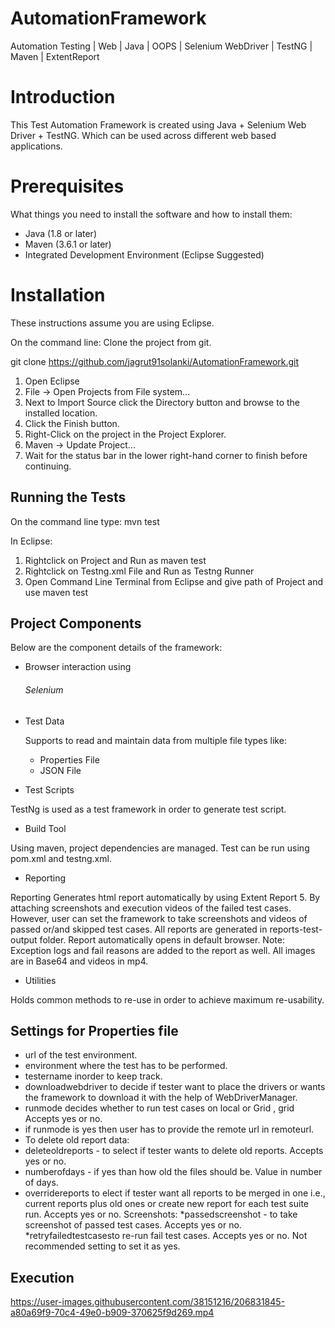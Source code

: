 # AutomationFramework
Automation Testing | Web | Java | OOPS | Selenium WebDriver | TestNG | Maven | ExtentReport 

# Introduction
This Test Automation Framework is created using Java + Selenium Web Driver + TestNG. Which can be used across different web based applications.
#  Prerequisites
What things you need to install the software and how to install them:

* Java (1.8  or later)
* Maven (3.6.1 or later)
* Integrated Development Environment (Eclipse Suggested)

# Installation
These instructions assume you are using Eclipse.

On the command line: Clone the project from git.

git clone https://github.com/jagrut91solanki/AutomationFramework.git

1. Open Eclipse
2. File -> Open Projects from File system...
3. Next to Import Source click the Directory button and browse to the installed location.
4. Click the Finish button.
5. Right-Click on the project in the Project Explorer.
6. Maven -> Update Project...
7. Wait for the status bar in the lower right-hand corner to finish before continuing.

## Running the Tests ##

On the command line type: mvn test

In Eclipse:

1. Rightclick on Project and Run as maven test
2. Rightclick on Testng.xml File and Run as Testng Runner
3. Open Command Line Terminal from Eclipse and give path of Project and use maven test  

## Project Components ##

Below are the component details of the framework:

* Browser interaction using
    ###### Selenium ######
  
* Test Data
  
  Supports to read and maintain data from multiple file types like:
  
    *  Properties File
    *  JSON File
      
 * Test Scripts
 
 TestNg is used as a test framework in order to generate test script.
 
* Build Tool

Using maven, project dependencies are managed. Test can be run using pom.xml and testng.xml.

* Reporting

Reporting Generates html report automatically by using Extent Report 5. By attaching screenshots and execution videos of the failed test cases. However, user can set the framework to take screenshots and videos of passed or/and skipped test cases. All reports are generated in reports-test-output folder. Report automatically opens in default browser. Note: Exception logs and fail reasons are added to the report as well. All images are in Base64 and videos in mp4.

* Utilities

Holds common methods to re-use in order to achieve maximum re-usability.

## Settings for Properties file ##

* url of the test environment.
* environment where the test has to be performed.
* testername inorder to keep track.
* downloadwebdriver to decide if tester want to place the drivers or wants the framework to download it with the help of WebDriverManager.
* runmode decides whether to run test cases on local or Grid , grid Accepts yes or no.
* if runmode is yes then user has to provide the remote url in remoteurl.
* To delete old report data:
* deleteoldreports - to select if tester wants to delete old reports. Accepts yes or no.
* numberofdays - if yes than how old the files should be. Value in number of days.
* overridereports to elect if tester want all reports to be merged in one i.e., current reports plus old ones or create new report for each test suite run. Accepts yes or no. Screenshots: *passedscreenshot - to take screenshot of passed test cases. Accepts yes or no. *retryfailedtestcasesto re-run fail test cases. Accepts yes or no. Not recommended setting to set it as yes.

## Execution ##


https://user-images.githubusercontent.com/38151216/206831845-a80a69f9-70c4-49e0-b909-370625f9d269.mp4

